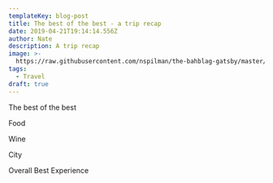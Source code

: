 ```yaml
---
templateKey: blog-post
title: The best of the best - a trip recap
date: 2019-04-21T19:14:14.556Z
author: Nate
description: A trip recap
image: >-
  https://raw.githubusercontent.com/nspilman/the-bahblag-gatsby/master/static/img/0c7ef372-1938-4df3-aa34-0a5428e99ffa.jpeg
tags:
  - Travel
draft: true
---
```

The best of the best



Food

Wine

City

Overall Best Experience

